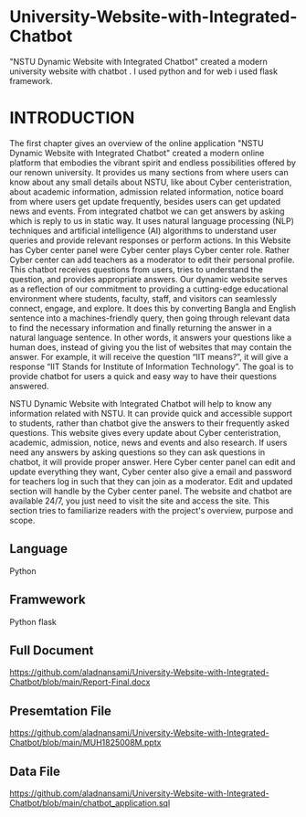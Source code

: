 # University-Website-with-Integrated-Chatbot
"NSTU Dynamic Website with Integrated Chatbot" created a modern university website with chatbot . I used python and for web i used flask framework.
# INTRODUCTION 


The first chapter gives an overview of the online application "NSTU Dynamic Website with Integrated Chatbot" created a modern online platform that embodies the vibrant spirit and endless possibilities offered by our renown university. It provides us many sections from where users can know about any small details about NSTU, like about Cyber centeristration, about academic information, admission related information, notice board from where users get update frequently, besides users can get updated news and events. From integrated chatbot we can get answers by asking which is reply to us in static way. It uses natural language processing (NLP) techniques and artificial intelligence (AI) algorithms to understand user queries and provide relevant responses or perform actions. In this Website has Cyber center panel were Cyber center plays Cyber center role. Rather Cyber center can add teachers as a moderator to edit their personal profile. This chatbot receives questions from users, tries to understand the question, and provides appropriate answers. Our dynamic website serves as a reflection of our commitment to providing a cutting-edge educational environment where students, faculty, staff, and visitors can seamlessly connect, engage, and explore. It does this by converting Bangla and English sentence into a machines-friendly query, then going through relevant data to find the necessary information and finally returning the answer in a natural language sentence. In other words, it answers your questions like a human does, instead of giving you the list of websites that may contain the answer. For example, it will receive the question “IIT means?”, it will give a response “IIT Stands for Institute of Information Technology”. The goal is to provide chatbot for users a quick and easy way to have their questions answered. 

NSTU Dynamic Website with Integrated Chatbot will help to know any information related with NSTU. It can provide quick and accessible support to students, rather than chatbot give the answers to their frequently asked questions. This website gives every update about Cyber centeristration, academic, admission, notice, news and events and also research. If users need any answers by asking questions so they can ask questions in chatbot, it will provide proper answer. Here Cyber center panel can edit and update everything they want, Cyber center also give a email and password for teachers log in such that they can join as a moderator. Edit and updated section will handle by the Cyber center panel. The website and chatbot are available 24/7, you just need to visit the site and access the site. This section tries to familiarize readers with the project's overview, purpose and scope.

## Language 
Python
## Framwework
Python flask

## Full Document
https://github.com/aladnansami/University-Website-with-Integrated-Chatbot/blob/main/Report-Final.docx


## Presemtation File 

https://github.com/aladnansami/University-Website-with-Integrated-Chatbot/blob/main/MUH1825008M.pptx

## Data File 

https://github.com/aladnansami/University-Website-with-Integrated-Chatbot/blob/main/chatbot_application.sql

